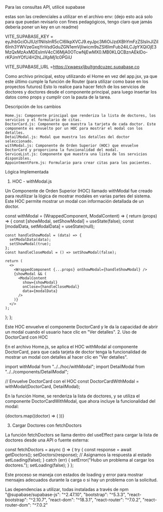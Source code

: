 Para las consultas API, utilicé supabase

estas son las credenciales a utilizar en el archivo env: (dejo esto acá solo para que puedan revisarlo con fines pedagógicos, tengo claro que jamás debería poner un key en un readme)

VITE_SUPABASE_KEY = eyJhbGciOiJIUzI1NiIsInR5cCI6IkpXVCJ9.eyJpc3MiOiJzdXBhYmFzZSIsInJlZiI6Inh3YWVzeGxqYnVsdGduZGN1emVjIiwicm9sZSI6ImFub24iLCJpYXQiOjE3MzQxMzAxMDEsImV4cCI6MjA0OTcwNjEwMX0.MB0KLQCBznAEkIDo-rKPJmYOfU4H2hLJXpMj1c0PGiU

VITE_SUPABASE_URL =https://xwaesxljbultgndcuzec.supabase.co

Como archivo principal, estoy utilizando el Home en vez del app.jsx, ya que este último cumple la función de Router (para utilizar como base en los proyectos futuros) Esto lo realice para hacer fetch de los servicios de doctores y doctores desde el componente principal, para luego insertar los datos como props y cumplir con la pauta de la tarea.



Descripción de los cambios

    Home.js: Componente principal que renderiza la lista de doctores, los servicios y el formulario de citas.
    DoctorCard.js: Componente que muestra la tarjeta de cada doctor. Este componente es envuelto por un HOC para mostrar el modal con los detalles.
    DetailModal.js: Modal que muestra los detalles del doctor seleccionado.
    withModal.js: Componente de Orden Superior (HOC) que envuelve DoctorCard y proporciona la funcionalidad del modal.
    ServiceList.js: Componente que muestra una lista de los servicios disponibles.
    AppointmentForm.js: Formulario para crear citas para los pacientes.

Lógica Implementada
1. HOC - withModal.js

Un Componente de Orden Superior (HOC) llamado withModal fue creado para reutilizar la lógica de mostrar modales en varias partes del sistema. Este HOC permite mostrar un modal con información detallada de un doctor.

const withModal = (WrappedComponent, ModalContent) => {
  return (props) => {
    const [showModal, setShowModal] = useState(false);
    const [modalData, setModalData] = useState(null);

    const handleShowModal = (data) => {
      setModalData(data);
      setShowModal(true);
    };
    const handleCloseModal = () => setShowModal(false);

    return (
      <>
        <WrappedComponent {...props} onShowModal={handleShowModal} />
        {showModal && (
          <ModalContent
            show={showModal}
            onClose={handleCloseModal}
            data={modalData}
          />
        )}
      </>
    );
  };
};

Este HOC envuelve el componente DoctorCard y le da la capacidad de abrir un modal cuando el usuario hace clic en "Ver detalles".
2. Uso de DoctorCard con HOC

En el archivo Home.js, se aplica el HOC withModal al componente DoctorCard, para que cada tarjeta de doctor tenga la funcionalidad de mostrar un modal con detalles al hacer clic en "Ver detalles".

import withModal from "../../hoc/withModal";
import DetailModal from "../../components/DetailModal";

// Envuelve DoctorCard con el HOC
const DoctorCardWithModal = withModal(DoctorCard, DetailModal);

En la función Home, se renderiza la lista de doctores, y se utiliza el componente DoctorCardWithModal, que ahora incluye la funcionalidad del modal:

<Row>
  {doctors.map((doctor) => (
    <Col key={doctor.id} xs={12} sm={6} md={4} lg={3} className="mb-4">
      <DoctorCardWithModal doctor={doctor} data={doctor} />
    </Col>
  ))}
</Row>

3. Cargar Doctores con fetchDoctors

La función fetchDoctors se llama dentro del useEffect para cargar la lista de doctores desde una API o fuente externa:

const fetchDoctors = async () => {
  try {
    const response = await getDoctors();
    setDoctors(response); // Asignamos la respuesta al estado
    setLoading(false);
  } catch (err) {
    setError("Hubo un problema al cargar los doctores.");
    setLoading(false);
  }
};

Este proceso se maneja con estados de loading y error para mostrar mensajes adecuados durante la carga o si hay un problema con la solicitud.

Las dependencias a utilizar, todas instaladas a través de npm
    "@supabase/supabase-js": "^2.47.10",
    "bootstrap": "^5.3.3",
    "react-bootstrap": "^2.10.7",
    "react-dom": "^18.3.1",
    "react-router": "^7.0.2",
    "react-router-dom": "^7.0.2"